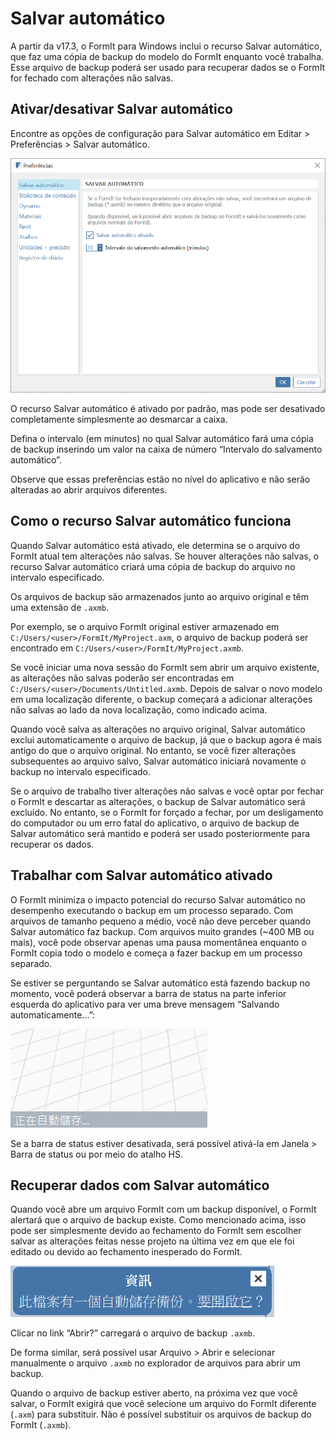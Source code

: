 # Salvar automático

A partir da v17.3, o FormIt para Windows inclui o recurso Salvar automático, que faz uma cópia de backup do modelo do FormIt enquanto você trabalha. Esse arquivo de backup poderá ser usado para recuperar dados se o FormIt for fechado com alterações não salvas.

## Ativar/desativar Salvar automático

Encontre as opções de configuração para Salvar automático em Editar > Preferências > Salvar automático.

![](<../.gitbook/assets/20190613-autosave (1).png>)

O recurso Salvar automático é ativado por padrão, mas pode ser desativado completamente simplesmente ao desmarcar a caixa.

Defina o intervalo (em minutos) no qual Salvar automático fará uma cópia de backup inserindo um valor na caixa de número “Intervalo do salvamento automático”.

Observe que essas preferências estão no nível do aplicativo e não serão alteradas ao abrir arquivos diferentes.

## Como o recurso Salvar automático funciona

Quando Salvar automático está ativado, ele determina se o arquivo do FormIt atual tem alterações não salvas. Se houver alterações não salvas, o recurso Salvar automático criará uma cópia de backup do arquivo no intervalo especificado.

Os arquivos de backup são armazenados junto ao arquivo original e têm uma extensão de `.axmb`.

Por exemplo, se o arquivo FormIt original estiver armazenado em `C:/Users/<user>/FormIt/MyProject.axm`, o arquivo de backup poderá ser encontrado em `C:/Users/<user>/FormIt/MyProject.axmb`.

Se você iniciar uma nova sessão do FormIt sem abrir um arquivo existente, as alterações não salvas poderão ser encontradas em `C:/Users/<user>/Documents/Untitled.axmb`. Depois de salvar o novo modelo em uma localização diferente, o backup começará a adicionar alterações não salvas ao lado da nova localização, como indicado acima.

Quando você salva as alterações no arquivo original, Salvar automático exclui automaticamente o arquivo de backup, já que o backup agora é mais antigo do que o arquivo original. No entanto, se você fizer alterações subsequentes ao arquivo salvo, Salvar automático iniciará novamente o backup no intervalo especificado.

Se o arquivo de trabalho tiver alterações não salvas e você optar por fechar o FormIt e descartar as alterações, o backup de Salvar automático será excluído. No entanto, se o FormIt for forçado a fechar, por um desligamento do computador ou um erro fatal do aplicativo, o arquivo de backup de Salvar automático será mantido e poderá ser usado posteriormente para recuperar os dados.

## Trabalhar com Salvar automático ativado

O FormIt minimiza o impacto potencial do recurso Salvar automático no desempenho executando o backup em um processo separado. Com arquivos de tamanho pequeno a médio, você não deve perceber quando Salvar automático faz backup. Com arquivos muito grandes (~400 MB ou mais), você pode observar apenas uma pausa momentânea enquanto o FormIt copia todo o modelo e começa a fazer backup em um processo separado.

Se estiver se perguntando se Salvar automático está fazendo backup no momento, você poderá observar a barra de status na parte inferior esquerda do aplicativo para ver uma breve mensagem “Salvando automaticamente...”:

![](../.gitbook/assets/20190613-autosave-status-bar.png)

Se a barra de status estiver desativada, será possível ativá-la em Janela > Barra de status ou por meio do atalho HS.

## Recuperar dados com Salvar automático

Quando você abre um arquivo FormIt com um backup disponível, o FormIt alertará que o arquivo de backup existe. Como mencionado acima, isso pode ser simplesmente devido ao fechamento do FormIt sem escolher salvar as alterações feitas nesse projeto na última vez em que ele foi editado ou devido ao fechamento inesperado do FormIt.

![](../.gitbook/assets/20190613-autosave-notification.png)

Clicar no link “Abrir?” carregará o arquivo de backup `.axmb`.

De forma similar, será possível usar Arquivo > Abrir e selecionar manualmente o arquivo `.axmb` no explorador de arquivos para abrir um backup.

Quando o arquivo de backup estiver aberto, na próxima vez que você salvar, o FormIt exigirá que você selecione um arquivo do FormIt diferente (`.axm`) para substituir. Não é possível substituir os arquivos de backup do FormIt (`.axmb`).
